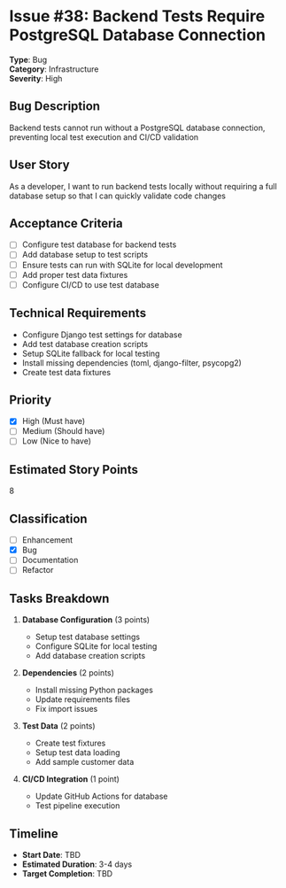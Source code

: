 # Issue #38: Backend Tests Require PostgreSQL Database Connection

**Type**: Bug  
**Category**: Infrastructure  
**Severity**: High

## Bug Description
Backend tests cannot run without a PostgreSQL database connection, preventing local test execution and CI/CD validation

## User Story
As a developer, I want to run backend tests locally without requiring a full database setup so that I can quickly validate code changes

## Acceptance Criteria
- [ ] Configure test database for backend tests
- [ ] Add database setup to test scripts
- [ ] Ensure tests can run with SQLite for local development
- [ ] Add proper test data fixtures
- [ ] Configure CI/CD to use test database

## Technical Requirements
- Configure Django test settings for database
- Add test database creation scripts
- Setup SQLite fallback for local testing
- Install missing dependencies (toml, django-filter, psycopg2)
- Create test data fixtures

## Priority
- [x] High (Must have)
- [ ] Medium (Should have)
- [ ] Low (Nice to have)

## Estimated Story Points
8

## Classification
- [ ] Enhancement
- [x] Bug
- [ ] Documentation
- [ ] Refactor

## Tasks Breakdown
1. **Database Configuration** (3 points)
   - Setup test database settings
   - Configure SQLite for local testing
   - Add database creation scripts

2. **Dependencies** (2 points)
   - Install missing Python packages
   - Update requirements files
   - Fix import issues

3. **Test Data** (2 points)
   - Create test fixtures
   - Setup test data loading
   - Add sample customer data

4. **CI/CD Integration** (1 point)
   - Update GitHub Actions for database
   - Test pipeline execution

## Timeline
- **Start Date**: TBD
- **Estimated Duration**: 3-4 days
- **Target Completion**: TBD